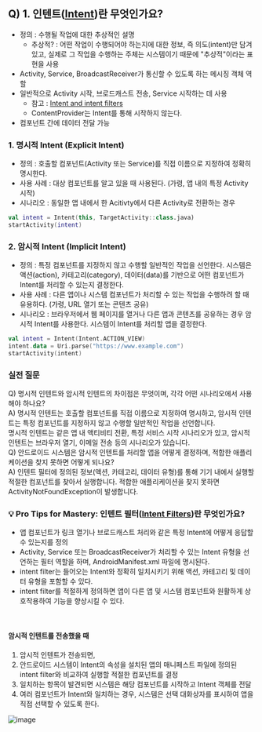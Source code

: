 ## Q) 1. 인텐트([Intent](https://developer.android.com/reference/android/content/Intent))란 무엇인가요?
- 정의 : 수행될 작업에 대한 추상적인 설명
    - 추상적? : 어떤 작업이 수행되어야 하는지에 대한 정보, 즉 의도(intent)만 담겨 있고, 실제로 그 작업을 수행하는 주체는 시스템이기 때문에 "추상적"이라는 표현을 사용
- Activity, Service, BroadcastReceiver가 통신할 수 있도록 하는 메시징 객체 역할
- 일반적으로 Activity 시작, 브로드캐스트 전송, Service 시작하는 데 사용
    - 참고 : [Intent and intent filters](https://developer.android.com/guide/components/intents-filters)
    - ContentProvider는 Intent를 통해 시작하지 않는다.
- 컴포넌트 간에 데이터 전달 가능

### 1. 명시적 Intent (Explicit Intent)
- 정의 : 호출할 컴포넌트(Activity 또는 Service)를 직접 이름으로 지정하여 정확히 명시한다.
- 사용 사례 : 대상 컴포넌트를 알고 있을 때 사용된다. (가령, 앱 내의 특정 Activity 시작)
- 시나리오 : 동일한 앱 내에서 한 Acitivty에서 다른 Activity로 전환하는 경우
```kotlin
val intent = Intent(this, TargetActivity::class.java)
startActivity(intent)
```

### 2. 암시적 Intent (Implicit Intent)
- 정의 : 특정 컴포넌트를 지정하지 않고 수행할 일반적인 작업을 선언한다. 시스템은 액션(action), 카테고리(category), 데이터(data)를 기반으로 어떤 컴포넌트가 Intent를 처리할 수 있는지 결정한다.
- 사용 사례 : 다른 앱이나 시스템 컴포넌트가 처리할 수 있는 작업을 수행하려 할 때 유용하다. (가령, URL 열기 또는 콘텐츠 공유)
- 시나리오 : 브라우저에서 웹 페이지를 열거나 다른 앱과 콘텐츠를 공유하는 경우 암시적 Intent를 사용한다. 시스템이 Intent를 처리할 앱을 결정한다.
```kotlin
val intent = Intent(Intent.ACTION_VIEW)
intent.data = Uri.parse("https://www.example.com")
startActivity(intent)
```

### 실전 질문
Q) 명시적 인텐트와 암시적 인텐트의 차이점은 무엇이며, 각각 어떤 시나리오에서 사용해야 하나요?<br>
A) 명시적 인텐트는 호출할 컴포넌트를 직접 이름으로 지정하여 명시하고, 암시적 인텐트는 특정 컴포넌트를 지정하지 않고 수행할 일반적인 작업을 선언합니다.<br>
명시적 인텐트는 같은 앱 내 액티비티 전환, 특정 서비스 시작 시나리오가 있고, 암시적 인텐트는 브라우저 열기, 이메일 전송 등의 시나리오가 있습니다.<br>
Q) 안드로이드 시스템은 암시적 인텐트를 처리할 앱을 어떻게 결정하며, 적합한 애플리케이션을 찾지 못하면 어떻게 되나요?<br>
A) 인텐트 필터에 정의된 정보(액션, 카테고리, 데이터 유형)를 통해 기기 내에서 실행할 적절한 컴포넌트를 찾아서 실행합니다. 적합한 애플리케이션을 찾지 못하면 ActivityNotFoundException이 발생합니다.

### 💡 Pro Tips for Mastery: 인텐트 필터([Intent Filters](https://developer.android.com/guide/components/intents-filters))란 무엇인가요?
- 앱 컴포넌트가 링크 열기나 브로드캐스트 처리와 같은 특정 Intent에 어떻게 응답할 수 있는지를 정의
- Activity, Service 또는 BroadcastReceiver가 처리할 수 있는 Intent 유형을 선언하는 필터 역할을 하며, AndroidManifest.xml 파일에 명시된다.
- intent filter는 들어오는 Intent와 정확히 일치시키기 위해 액션, 카테고리 및 데이터 유형을 포함할 수 있다.
- intent filter를 적절하게 정의하면 앱이 다른 앱 및 시스템 컴포넌트와 원활하게 상호작용하여 기능을 향상시킬 수 있다.

<br>

#### 암시적 인텐트를 전송했을 때
1. 암시적 인텐트가 전송되면,
2. 안드로이드 시스템이 Intent의 속성을 설치된 앱의 매니페스트 파일에 정의된 intent filter와 비교하여 실행할 적절한 컴포넌트를 결정
3. 일치하는 항목이 발견되면 시스템은 해당 컴포넌트를 시작하고 Intent 객체를 전달
4. 여러 컴포넌트가 Intent와 일치하는 경우, 시스템은 선택 대화상자를 표시하여 앱을 직접 선택할 수 있도록 한다.

![image](https://github.com/user-attachments/assets/9fe6a716-cd6a-4e11-af55-4d78862c7556)

